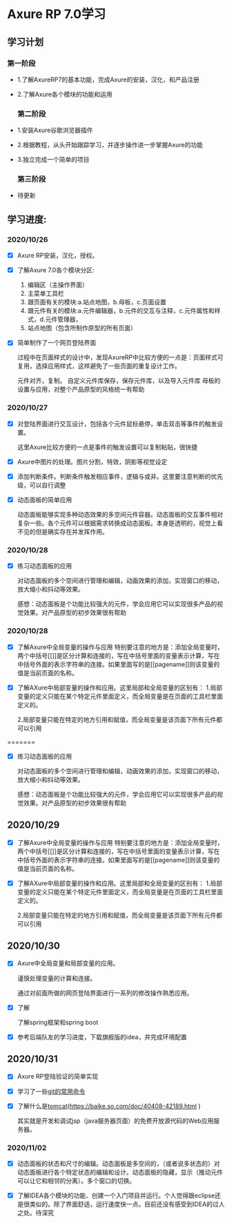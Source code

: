 # Axure RP 7.0学习

## 学习计划

### 第一阶段

* 1.了解AxureRP7的基本功能，完成Axure的安装，汉化，和产品注册

* 2.了解Axure各个模块的功能和运用

  ### 第二阶段

* 1.安装Axure谷歌浏览器插件

* 2.根据教程，从头开始跟踪学习，并逐步操作进一步掌握Axure的功能

* 3.独立完成一个简单的项目

  ### 第三阶段

* 待更新

## 学习进度:

### 2020/10/26

- [x] Axure RP安装，汉化，授权。

- [x] 了解Axure 7.0各个模块分区:

  1. 编辑区（主操作界面）
  2. 主菜单工具栏
  3. 跟页面有关的模块:a.站点地图，b.母板，c.页面设置
  4. 跟元件有关的模块:a.元件编辑器，b.元件的交互与注释，c.元件属性和样式，d.元件管理器，
  5. 站点地图（包含所制作原型的所有页面）

- [x] 简单制作了一个网页登陆界面

  过程中在页面样式的设计中，发现AxureRP中比较方便的一点是：页面样式可复用，选择应用样式，这样避免了一些页面的重复设计工作。
  
  元件对齐，复制。
  自定义元件库保存，保存元件库，以及导入元件库
  母板的设置与应用，对整个产品原型的风格统一有帮助

### 2020/10/27

  - [x] 对登陆界面进行交互设计，包括各个元件鼠标悬停，单击双击等事件的触发设置。
  
    这里Axure比较方便的一点是事件的触发设置可以复制粘贴，很快捷
  
  - [x] Axure中图片的处理。图片分割，特效，阴影等视觉设定
  
  - [x] 添加判断条件。判断条件触发相应事件，逻辑与或非。这里要注意判断的优先级，可以自行调整
  
  - [x] 动态面板的简单应用
  
    动态面板能够实现多种动态效果的多空间元件容器。动态面板的交互事件相对复杂一些。各个元件可以根据需求转换成动态面板。本身是透明的，视觉上看不见的但是确实存在并发挥作用。

### 2020/10/28

- [x] 练习动态面板的应用

  对动态面板的多个空间进行管理和编辑，动画效果的添加，实现窗口的移动，放大缩小和抖动等效果。

  感想：动态面板是个功能比较强大的元件，学会应用它可以实现很多产品的视觉效果。对产品原型的初步效果很有帮助

### 2020/10/28

- [x] 了解Axure中全局变量的操作与应用
  特别要注意的地方是：添加全局变量时，两个中括号[[]]是区分计算和连接的，写在中括号里面的变量表示计算，写在中括号外面的表示字符串的连接。如果里面写的是[[pagename]]则该变量的值是当前页面的名称。

- [x] 了解AXure中局部变量的操作和应用。这里局部和全局变量的区别有：
  1.局部变量的定义只能在某个特定元件里面定义，而全局变量是在页面的工具栏里面定义的。

  2.局部变量只能在特定的地方引用和赋值，而全局变量是该页面下所有元件都可以引用

  

=======
- [x] 练习动态面板的应用

  对动态面板的多个空间进行管理和编辑，动画效果的添加，实现窗口的移动，放大缩小和抖动等效果。

  感想：动态面板是个功能比较强大的元件，学会应用它可以实现很多产品的视觉效果。对产品原型的初步效果很有帮助

## 2020/10/29

- [x] 了解Axure中全局变量的操作与应用
  特别要注意的地方是：添加全局变量时，两个中括号[[]]是区分计算和连接的，写在中括号里面的变量表示计算，写在中括号外面的表示字符串的连接。如果里面写的是[[pagename]]则该变量的值是当前页面的名称。

- [x] 了解AXure中局部变量的操作和应用。这里局部和全局变量的区别有：
  1.局部变量的定义只能在某个特定元件里面定义，而全局变量是在页面的工具栏里面定义的。

  2.局部变量只能在特定的地方引用和赋值，而全局变量是该页面下所有元件都可以引用

## 2020/10/30

- [x] Axure中全局变量和局部变量的应用。

  谨慎处理变量的计算和连接。

  通过对前面所做的网页登陆界面进行一系列的修改操作熟悉应用。

- [x] 了解

  [idea是什么]: https://baike.so.com/doc/6748572-6963118.html
  [maven是什么？]: https://baike.so.com/doc/3498847-3680756.html
  [SSM是什么？]: https://baike.so.com/doc/2609886-24961093.html

  了解spring框架和spring boot

- [x] 参考后端队友的学习进度，下载旗舰版的idea，并完成环境配置

## 2020/10/31

- [x] Axure RP登陆验证的简单实现

- [x] 学习了一些[git的常用命令]( https://www.cnblogs.com/miracle77hp/articles/11163532.html )

- [x] 了解什么是[tomcat]()(https://baike.so.com/doc/40408-42189.html )

  其实就是开发和调试jsp（java服务器页面）的免费开放源代码的Web应用服务器。
### 2020/11/02

- [x] 动态面板的状态和尺寸的编辑。动态面板是多空间的，（或者说多状态的）对动态面板进行各个特定状态的编辑和设计。动态面板的隐藏，显示（推动元件可以让它和相邻的分离）。多个窗口的切换。
- [x] 了解IDEA各个模块的功能、创建一个入门项目并运行。个人觉得跟eclipse还是很类似的。除了界面舒适，运行速度快一点。目前还没有感受到IDEA的过人之处。待深究




